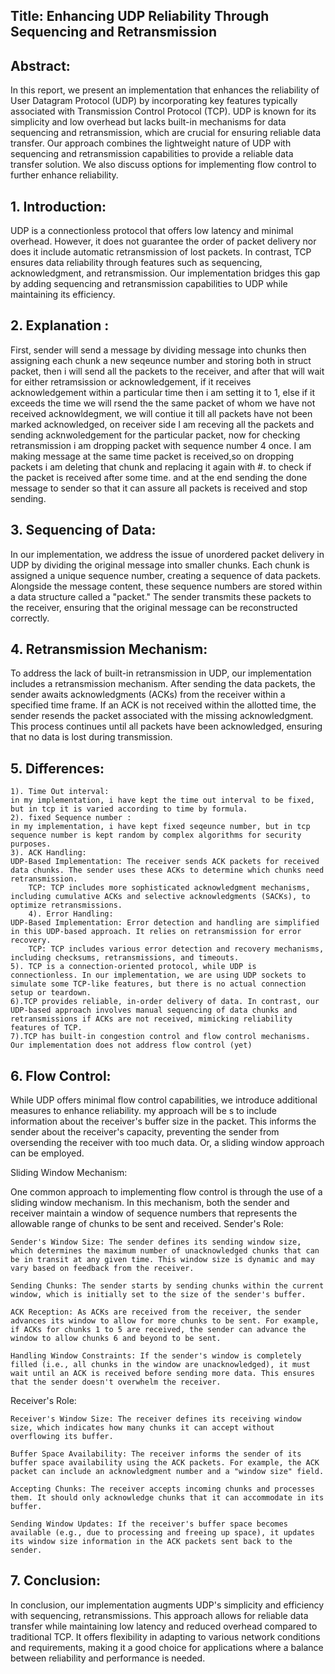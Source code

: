 ## Title: Enhancing UDP Reliability Through Sequencing and Retransmission

## Abstract:
In this report, we present an implementation that enhances the reliability of User Datagram Protocol (UDP) by incorporating key features typically associated with Transmission Control Protocol (TCP). UDP is known for its simplicity and low overhead but lacks built-in mechanisms for data sequencing and retransmission, which are crucial for ensuring reliable data transfer. Our approach combines the lightweight nature of UDP with sequencing and retransmission capabilities to provide a reliable data transfer solution. We also discuss options for implementing flow control to further enhance reliability.

## 1. Introduction:
UDP is a connectionless protocol that offers low latency and minimal overhead. However, it does not guarantee the order of packet delivery nor does it include automatic retransmission of lost packets. In contrast, TCP ensures data reliability through features such as sequencing, acknowledgment, and retransmission. Our implementation bridges this gap by adding sequencing and retransmission capabilities to UDP while maintaining its efficiency.

## 2. Explanation :
First, sender will send a message by dividing message into chunks then assigning each chunk a new seqeunce number and storing both in struct packet, then i will send all the packets to the receiver, and after that will wait for either retramsission or acknowledgement, if it receives acknowledgement within a particular time then i am setting it to 1, else if it exceeds the time we will rsend the the same packet of whom we have not received acknowldegment, we will contiue it till all packets have not been marked acknowledged, 
on receiver side I am receving all the packets and sending acknwoledgement for the particular packet, now for checking retransmission i am dropping packet with sequence number 4 once. 
I am making message at the same time packet is received,so on dropping packets i am deleting that chunk and replacing it again with #. to check if the packet is received after some time.
and at the end sending the done message to sender so that it can assure all packets is received and stop sending. 

## 3. Sequencing of Data:
In our implementation, we address the issue of unordered packet delivery in UDP by dividing the original message into smaller chunks. Each chunk is assigned a unique sequence number, creating a sequence of data packets. Alongside the message content, these sequence numbers are stored within a data structure called a "packet." The sender transmits these packets to the receiver, ensuring that the original message can be reconstructed correctly.

## 4. Retransmission Mechanism:
To address the lack of built-in retransmission in UDP, our implementation includes a retransmission mechanism. After sending the data packets, the sender awaits acknowledgments (ACKs) from the receiver within a specified time frame. If an ACK is not received within the allotted time, the sender resends the packet associated with the missing acknowledgment. This process continues until all packets have been acknowledged, ensuring that no data is lost during transmission.
## 5. Differences:
	1). Time Out interval: 
	in my implementation, i have kept the time out interval to be fixed, but in tcp it is varied according to time by formula. 
	2). fixed Sequence number : 
	in my implementation, i have kept fixed seqeunce number, but in tcp sequence number is kept random by complex algorithms for security purposes. 
	3). ACK Handling:
	UDP-Based Implementation: The receiver sends ACK packets for received data chunks. The sender uses these ACKs to determine which chunks need retransmission.
    	TCP: TCP includes more sophisticated acknowledgment mechanisms, including cumulative ACKs and selective acknowledgments (SACKs), to optimize retransmissions.
    	4). Error Handling:
	UDP-Based Implementation: Error detection and handling are simplified in this UDP-based approach. It relies on retransmission for error recovery.
    	TCP: TCP includes various error detection and recovery mechanisms, including checksums, retransmissions, and timeouts.
	5). TCP is a connection-oriented protocol, while UDP is connectionless. In our implementation, we are using UDP sockets to simulate some TCP-like features, but there is no actual connection setup or teardown.
	6).TCP provides reliable, in-order delivery of data. In contrast, our UDP-based approach involves manual sequencing of data chunks and retransmissions if ACKs are not received, mimicking reliability features of TCP.
	7).TCP has built-in congestion control and flow control mechanisms. Our implementation does not address flow control (yet)
    	
## 6. Flow Control:
While UDP offers minimal flow control capabilities, we introduce additional measures to enhance reliability. my approach will be s to include information about the receiver's buffer size in the packet. This informs the sender about the receiver's capacity, preventing the sender from oversending the receiver with too much data.
Or, a sliding window approach can be employed. 

Sliding Window Mechanism:

One common approach to implementing flow control is through the use of a sliding window mechanism. In this mechanism, both the sender and receiver maintain a window of sequence numbers that represents the allowable range of chunks to be sent and received.
Sender's Role:

    Sender's Window Size: The sender defines its sending window size, which determines the maximum number of unacknowledged chunks that can be in transit at any given time. This window size is dynamic and may vary based on feedback from the receiver.

    Sending Chunks: The sender starts by sending chunks within the current window, which is initially set to the size of the sender's buffer.

    ACK Reception: As ACKs are received from the receiver, the sender advances its window to allow for more chunks to be sent. For example, if ACKs for chunks 1 to 5 are received, the sender can advance the window to allow chunks 6 and beyond to be sent.

    Handling Window Constraints: If the sender's window is completely filled (i.e., all chunks in the window are unacknowledged), it must wait until an ACK is received before sending more data. This ensures that the sender doesn't overwhelm the receiver.

Receiver's Role:

    Receiver's Window Size: The receiver defines its receiving window size, which indicates how many chunks it can accept without overflowing its buffer.

    Buffer Space Availability: The receiver informs the sender of its buffer space availability using the ACK packets. For example, the ACK packet can include an acknowledgment number and a "window size" field.

    Accepting Chunks: The receiver accepts incoming chunks and processes them. It should only acknowledge chunks that it can accommodate in its buffer.

    Sending Window Updates: If the receiver's buffer space becomes available (e.g., due to processing and freeing up space), it updates its window size information in the ACK packets sent back to the sender.


## 7. Conclusion:
In conclusion, our implementation augments UDP's simplicity and efficiency with sequencing, retransmissions. This approach allows for reliable data transfer while maintaining low latency and reduced overhead compared to traditional TCP. It offers flexibility in adapting to various network conditions and requirements, making it a good choice for applications where a balance between reliability and performance is needed.

